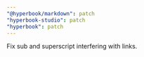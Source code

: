 ```yaml
---
"@hyperbook/markdown": patch
"hyperbook-studio": patch
"hyperbook": patch
---
```


Fix sub and superscript interfering with links.

